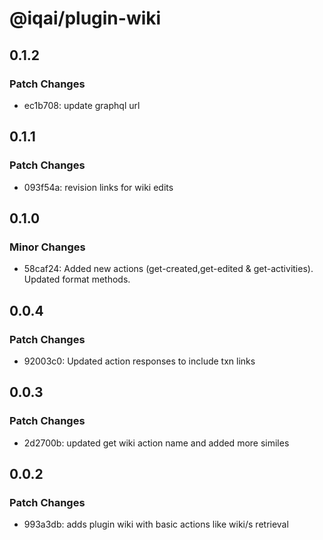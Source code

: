 # @iqai/plugin-wiki

## 0.1.2

### Patch Changes

- ec1b708: update graphql url

## 0.1.1

### Patch Changes

- 093f54a: revision links for wiki edits

## 0.1.0

### Minor Changes

- 58caf24: Added new actions (get-created,get-edited & get-activities). Updated format methods.

## 0.0.4

### Patch Changes

- 92003c0: Updated action responses to include txn links

## 0.0.3

### Patch Changes

- 2d2700b: updated get wiki action name and added more similes

## 0.0.2

### Patch Changes

- 993a3db: adds plugin wiki with basic actions like wiki/s retrieval
